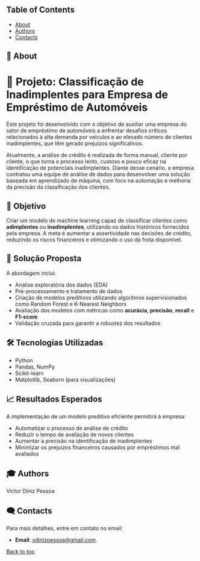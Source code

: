 ## Table of Contents
- [About](#-about)
- [Authors](#-certification)
- [Contacts](#%EF%B8%8F-contacts)

## 🚀 About
# 💼 Projeto: Classificação de Inadimplentes para Empresa de Empréstimo de Automóveis

Este projeto foi desenvolvido com o objetivo de auxiliar uma empresa do setor de empréstimo de automóveis a enfrentar desafios críticos relacionados à alta demanda por veículos e ao elevado número de clientes inadimplentes, que têm gerado prejuízos significativos.

Atualmente, a análise de crédito é realizada de forma manual, cliente por cliente, o que torna o processo lento, custoso e pouco eficaz na identificação de potenciais inadimplentes. Diante desse cenário, a empresa contratou uma equipe de análise de dados para desenvolver uma solução baseada em aprendizado de máquina, com foco na automação e melhoria da precisão da classificação dos clientes.

## 🎯 Objetivo

Criar um modelo de machine learning capaz de classificar clientes como **adimplentes** ou **inadimplentes**, utilizando os dados históricos fornecidos pela empresa. A meta é aumentar a assertividade nas decisões de crédito, reduzindo os riscos financeiros e otimizando o uso da frota disponível.

## 🧠 Solução Proposta

A abordagem inclui:

- Análise exploratória dos dados (EDA)
- Pré-processamento e tratamento de dados
- Criação de modelos preditivos utilizando algoritmos supervisionados como Random Forest e K-Nearest Neighbors
- Avaliação dos modelos com métricas como **acurácia**, **precisão**, **recall** e **F1-score**
- Validação cruzada para garantir a robustez dos resultados

## 🛠️ Tecnologias Utilizadas

- Python
- Pandas, NumPy
- Scikit-learn
- Matplotlib, Seaborn (para visualizações)

## 📈 Resultados Esperados

A implementação de um modelo preditivo eficiente permitirá à empresa:

- Automatizar o processo de análise de crédito
- Reduzir o tempo de avaliação de novos clientes
- Aumentar a precisão na identificação de inadimplentes
- Minimizar os prejuízos financeiros causados por empréstimos mal avaliados



## 🎓 Authors
Victor Diniz Pessoa






## 🗨️ Contacts
Para mais detalhes, entre em contato no email:


- **Email**: [vdinizpessoa@gmail.com](mailto:vdinizpessoa@gmail.com).




[Back to top](#top)
